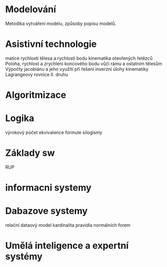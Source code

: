 # Modelování
Metodika vytváření modelu, způsoby popisu modelů.

# Asistivní technologie
matice rychlosti tělesa a rychlosti bodu
kinematika otevřených řetězců
Poloha, rychlost a zrychlení koncového bodu vůči rámu a ostatním tělesům
Výpočty jacobiánu a jeho využití při řešení inverzní úlohy kinematiky
Lagrangeovy rovnice II. druhu

# Algoritmizace

# Logika
výrokový počet
ekvivalence
formule
silogismy

# Základy sw
RUP

# informacni systemy

# Dabazove systemy
relační dataový model
kardinalita
pravidla normálních forem

# Umělá inteligence a expertní systémy



